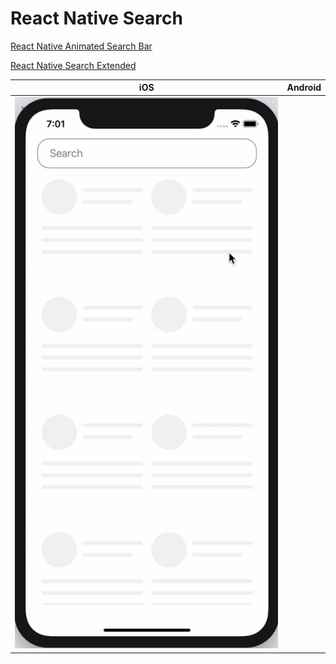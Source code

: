 # React Native Search

[React Native Animated Search Bar](https://medium.com/practicaldesign/react-native-search-72d1f7c081e1)

[React Native Search Extended](https://medium.com/practicaldesign/react-native-search-extended-1765c93b58fb)



| iOS                                          | Android                                      |
|----------------------------------------------|----------------------------------------------|
| ![](CollapsibleSearch.gif)                   |                                              |
